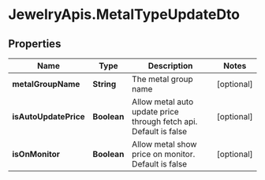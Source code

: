 # JewelryApis.MetalTypeUpdateDto

## Properties

Name | Type | Description | Notes
------------ | ------------- | ------------- | -------------
**metalGroupName** | **String** | The metal group name | [optional] 
**isAutoUpdatePrice** | **Boolean** | Allow metal auto update price through fetch api. Default is false | [optional] 
**isOnMonitor** | **Boolean** | Allow metal show price on monitor. Default is false | [optional] 


